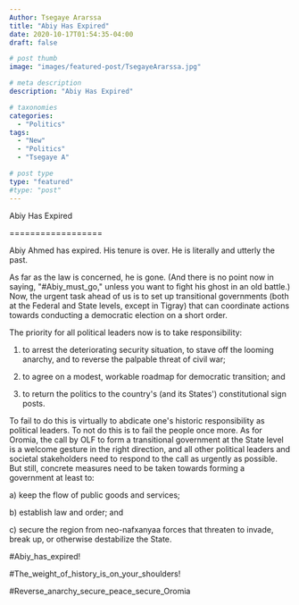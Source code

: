 ```yaml
---
Author: Tsegaye Ararssa
title: "Abiy Has Expired"
date: 2020-10-17T01:54:35-04:00
draft: false

# post thumb
image: "images/featured-post/TsegayeArarssa.jpg"

# meta description
description: "Abiy Has Expired"

# taxonomies
categories: 
  - "Politics"
tags:
  - "New"
  - "Politics"
  - "Tsegaye A"

# post type
type: "featured"
#type: "post"
---
```


Abiy Has Expired

==================

Abiy Ahmed has expired. His tenure is over. He is literally and utterly the past.

As far as the law is concerned, he is gone. (And there is no point now in saying, "#Abiy_must_go," unless you want to fight his ghost in an old battle.)
Now, the urgent task ahead of us is to set up transitional governments (both at the Federal and State levels, except in Tigray) that can coordinate actions towards conducting a democratic election on a short order.

The priority for all political leaders now is to take responsibility:

1. to arrest the deteriorating security situation, to stave off the looming anarchy, and to reverse the palpable threat of civil war;

2. to agree on a modest, workable roadmap for democratic transition; and 

3. to return the politics to the country's (and its States') constitutional sign posts.

To fail to do this is virtually to abdicate one's historic responsibility as political leaders. To not do this is to fail the people once more.
As for Oromia, the call by OLF to form a transitional government at the State level is a welcome gesture in the right direction, and all other political leaders and societal stakeholders need to respond to the call as urgently as possible.
But still, concrete measures need to be taken towards forming a government at least to:

a) keep the flow of public goods and services;

b) establish law and order; and

c) secure the region from neo-nafxanyaa forces that threaten to invade, break up, or otherwise destabilize the State.

#Abiy_has_expired!

#The_weight_of_history_is_on_your_shoulders!

#Reverse_anarchy_secure_peace_secure_Oromia